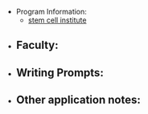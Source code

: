 - Program Information:
	- [stem cell institute](https://med.stanford.edu/stemcell)
- Faculty:
	-
- Writing Prompts:
	-
- Other application notes:
	-